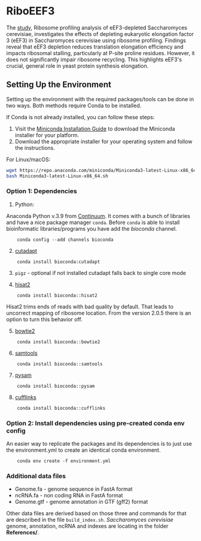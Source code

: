 # RiboEEF3
 The [study](https://www.nature.com/articles/s41598-019-39403-y), Ribosome profiling analysis of eEF3-depleted Saccharomyces cerevisiae, investigates the effects of depleting eukaryotic elongation factor 3 (eEF3) in Saccharomyces cerevisiae using ribosome profiling. Findings reveal that eEF3 depletion reduces translation elongation efficiency and impacts ribosomal stalling, particularly at P-site proline residues. However, it does not significantly impair ribosome recycling. This highlights eEF3's crucial, general role in yeast protein synthesis elongation.

## Setting Up the Environment

Setting up the environment with the required packages/tools can be done in two ways. Both methods require Conda to be installed.

If Conda is not already installed, you can follow these steps:

1. Visit the [Miniconda Installation Guide](https://docs.conda.io/en/latest/miniconda.html) to download the Miniconda installer for your platform.
2. Download the appropriate installer for your operating system and follow the instructions.

For Linux/macOS:

```bash
wget https://repo.anaconda.com/miniconda/Miniconda3-latest-Linux-x86_64.sh
bash Miniconda3-latest-Linux-x86_64.sh
```

### Option 1: Dependencies

1) Python:

  Anaconda Python v.3.9 from [Continuum](https://www.continuum.io/downloads). It comes with a bunch of libraries and have a nice  package manager `conda`. Before `conda` is able to install bioinformatic libraries/programs you have add the _bioconda_ channel.

```
    conda config --add channels bioconda
```

2) [cutadapt](https://cutadapt.readthedocs.io/en/stable/)

```
    conda install bioconda:cutadapt
```

3) `pigz` - optional if not installed cutadapt falls back to single core mode

4) [hisat2](ftp://ftp.ccb.jhu.edu/pub/infphilo/hisat2/downloads)

```
    conda install bioconda::hisat2
```   
   Hisat2 trims ends of reads with bad quality by default. That leads to uncorrect mapping of ribosome location. From the version 2.0.5 there is an option to turn this behavior off.

5) [bowtie2](http://bowtie-bio.sourceforge.net/bowtie2/index.shtml)

```
    conda install bioconda::bowtie2
```   

6) [samtools](https://github.com/samtools/samtools/)

```
    conda install bioconda::samtools
```

7) [pysam](https://github.com/pysam-developers/pysam)

```
    conda install bioconda::pysam
```

8) [cufflinks](https://cole-trapnell-lab.github.io/cufflinks/manual/)

```
    conda install bioconda::cufflinks
```

### Option 2: Install dependencies using pre-created conda env config

  An easier way to replicate the packages and its dependencies is to just use the environment.yml to create an identical conda environment.

```
    conda env create -f environment.yml
``` 
### Additional data files

  * Genome.fa  - genome sequence in FastA format
  * ncRNA.fa   - non coding RNA in FastA format
  * Genome.gtf - genome annotation in GTF (gff2) format

Other data files are derived based on those three and commands for that are described in the file  `build_index.sh`.
_Saccharomyces cerevisiae_ genome, annotation, ncRNA and indexes are locating in the folder **References/**.
